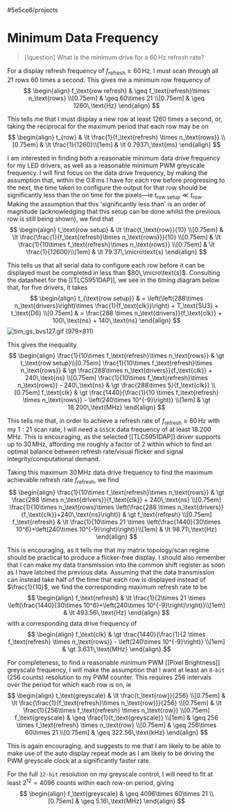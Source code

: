 #5e5ce6/projects 

# Minimum Data Frequency

> [!question]
> What is the minimum drive for a $60\,\text{Hz}$ refresh rate?

For a display refresh frequency of $f_{\text{refresh}} \geq 60\,\text{Hz}$, I must scan through all $21$ rows $60$ times a second. This gives me a minimum row frequency of
$$
\begin{align}
f_\text{row refresh} & \geq f_\text{refresh}\times n_\text{rows} \\[0.75em]
& \geq 60\times 21 \\[0.75em]
& \geq 1260\,\text{Hz}
\end{align}
$$

This tells me that I must display a new row at least $1260$ times a second, or, taking the reciprocal for the maximum period that each row may be on
$$
\begin{align}
t_{row} & \lt \frac{1}{f_\text{refresh} \times n_\text{rows}} \\[0.75em]
& \lt \frac{1}{1260}\\[1em]
& \lt 0.7937\,\text{ms}
\end{align}
$$

I am interested in finding both a reasonable minimum data drive frequency for my LED drivers, as well as a reasonable minimum PWM greyscale frequency. I will first focus on the data drive frequency, by making the assumption that, within the $0.8\,\text{ms}$ I have for each row before progressing to the next, the time taken to configure the output for that row should be significantly less than the on time for the pixels—ie $t_\text{row setup} \ll t_\text{row}$. Making the assumption that this 'significantly less than' is an order of magnitude (acknowledging that this setup can be done whilst the previous row is still being shown), we find that
$$
\begin{align}
t_\text{row setup} & \lt \frac{t_\text{row}}{10} \\[0.75em]
& \lt \frac{\frac{1}{f_\text{refresh}\times n_\text{rows}}}{10} \\[0.75em]
& \lt \frac{1}{10\times f_\text{refresh}\times n_\text{rows}} \\[0.75em]
& \lt \frac{1}{12600}\\[1em]
& \lt 79.37\,\micro\text{s}
\end{align}
$$

This tells us that all serial data to configure each row before it can be displayed must be completed in less than $80\,\micro\text{s}$. Consulting the datasheet for the [[TLC5951DAP]], we see in the timing diagram below that, for five drivers, it takes
$$
\begin{align}
t_{\text{row setup}} & = \left(\left(288\times n_\text{drivers}\right)\times \frac{1}{f_\text{clk}}\right) + T_\text{SU3} + t_\text{D6} \\[0.75em]
& = \frac{288 \times n_\text{drivers}}{f_\text{clk}} + 100\,\text{ns} + 140\,\text{ns}
\end{align}
$$
![tim_gs_bvs127.gif (979×811)](https://www.ti.com/ods/images/SBVS127E/tim_gs_bvs127.gif)

This gives the inequality
$$
\begin{align}
\frac{1}{10\times f_\text{refresh}\times n_\text{rows}} & \gt t_\text{row setup}\\[0.75em]
\frac{1}{10\times f_\text{refresh}\times n_\text{rows}} & \gt \frac{288\times n_\text{drivers}}{f_\text{clk}} + 240\,\text{ns} \\[0.75em]
\frac{1}{10\times f_\text{refresh}\times n_\text{rows}} - 240\,\text{ns} & \gt \frac{288\times 5}{f_\text{clk}} \\[0.75em]
f_\text{clk} & \gt \frac{1440}{\frac{1}{10 \times f_\text{refresh} \times n_\text{rows}} - \left(240\times 10^{-9}\right)} \\[1em]
& \gt 18.200\,\text{MHz}
\end{align}
$$

This tells me that, in order to achieve a refresh rate of $f_\text{refresh} \geq 60\,\text{Hz}$ with my $1:21$ scan rate, I will need a `GSSCK` data frequency of at least $18.200\,\text{MHz}$. This is encouraging, as the selected [[TLC5951DAP]] driver supports up to $30\,\text{MHz}$, affording me roughly a factor of $2$ within which to find an optimal balance between refresh rate/visual flicker and signal integrity/computational demand.

Taking this maximum $30\,\text{MHz}$ data drive frequency to find the maximum achievable refresh rate $f_\text{refresh}$, we find
$$
\begin{align}
\frac{1}{10\times f_\text{refresh}\times n_\text{rows}} & \gt \frac{288 \times n_\text{drivers}}{f_\text{clk}} + 240\,\text{ns} \\[0.75em]
\frac{1}{10\times n_\text{rows}\times \left(\frac{288 \times n_\text{drivers}}{f_\text{clk}}+240\,\text{ns}\right)} & \gt f_\text{refresh} \\[0.75em]
f_\text{refresh} & \lt \frac{1}{10\times 21 \times \left(\frac{1440}{30\times 10^6}+\left(240\times 10^{-9}\right)\right)}\\[1em]
& \lt 98.71\,\text{Hz}
\end{align}
$$

This is encouraging, as it tells me that my matrix topology/scan regime should be practical to produce a flicker-free display. I should also remember that I can make my data transmission into the common shift register as soon as I have latched the previous data. Assuming that the data transmission can instead take half of the time that each row is displayed instead of $\frac{1}{10}$, we find the corresponding maximum refresh rate to be
$$
\begin{align}
f_\text{refresh} & \lt \frac{1}{2\times 21 \times \left(\frac{1440}{30\times 10^6}+\left(240\times 10^{-9}\right)\right)}\\[1em]
& \lt 493.56\,\text{Hz}
\end{align}
$$
with a corresponding data drive frequency of
$$
\begin{align}
f_\text{clk} & \gt \frac{1440}{\frac{1}{2 \times f_\text{refresh} \times n_\text{rows}} - \left(240\times 10^{-9}\right)} \\[1em]
& \gt 3.631\,\text{MHz}
\end{align}
$$

For completeness, to find a reasonable minimum PWM [[Pixel Brightness]] greyscale frequency, I will make the assumption that I want at least an `8-bit` ($256$ counts) resolution to my PWM counter. This requires $256$ intervals over the period for which each row is on, ie
$$
\begin{align}
t_\text{greyscale} & \lt \frac{t_\text{row}}{256} \\[0.75em]
& \lt \frac{\frac{1}{f_\text{refresh}\times n_\text{row}}}{256} \\[0.75em]
& \lt \frac{1}{256\times f_\text{refresh} \times n_\text{row}} \\[0.75em]
f_\text{greyscale} & \geq \frac{1}{t_\text{greyscale}} \\[1em]
& \geq 256 \times f_\text{refresh} \times n_\text{row} \\[0.75em]
& \geq 256\times 60\times 21 \\[0.75em]
& \geq 322.56\,\text{kHz}
\end{align}
$$

This is again encouraging, and suggests to me that I am likely to be able to make use of the auto display repeat mode as I am likely to be driving the PWM greyscale clock at a significantly faster rate.

For the full `12-bit` resolution on my greyscale control, I will need to fit at least $2^{12}=4096$ counts within each row-on period, giving
$$
\begin{align}
f_\text{greyscale} & \geq 4096\times 60\times 21 \\[0.75em]
& \geq 5.16\,\text{MHz}
\end{align}
$$
